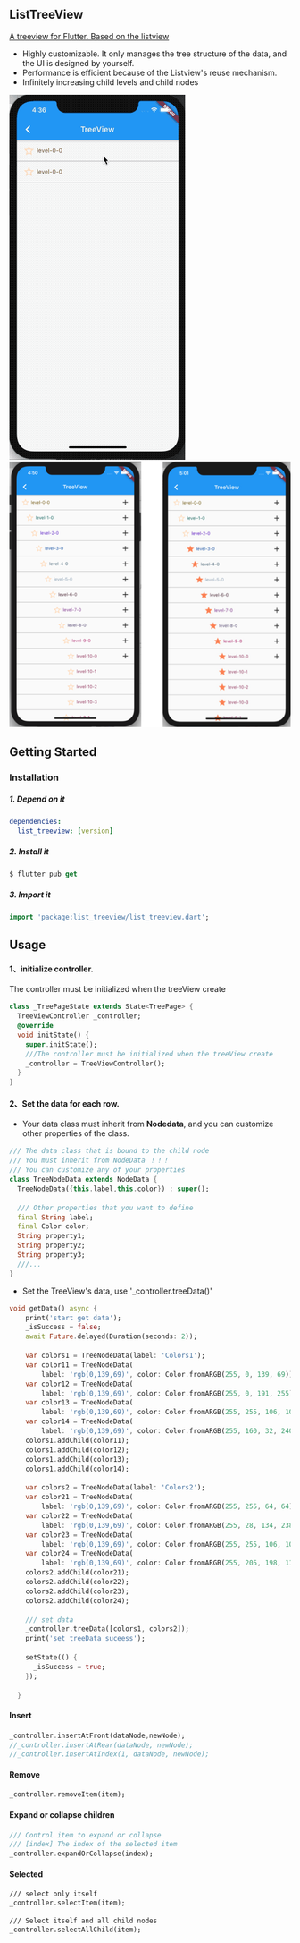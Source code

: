 ## ListTreeView
[A treeview for Flutter. Based on the listview](https://github.com/sooxie/list_treeview)

- Highly customizable. It only manages the tree structure of the data, and the UI is designed by yourself.
- Performance is efficient because of the Listview's reuse mechanism.
- Infinitely increasing child levels and child nodes



![avatar](./images/tree.gif)
![avatar](./images/screen3.png)



## Getting Started

### Installation

##### 1. Depend on it
```yaml
dependencies:
  list_treeview: [version]
```

##### 2. Install it
```dart
$ flutter pub get

```

#####  3. Import it
```dart
import 'package:list_treeview/list_treeview.dart';

```

## Usage


#### 1、initialize controller.
The controller must be initialized when the treeView create
```dart
class _TreePageState extends State<TreePage> {
  TreeViewController _controller;
  @override
  void initState() {
    super.initState();
    ///The controller must be initialized when the treeView create
    _controller = TreeViewController();
  }
}
```


#### 2、Set the data for each row.
- Your data class must inherit from **Nodedata**, and you can customize other properties of the class.

```dart
/// The data class that is bound to the child node
/// You must inherit from NodeData ！！！
/// You can customize any of your properties
class TreeNodeData extends NodeData {
  TreeNodeData({this.label,this.color}) : super();

  /// Other properties that you want to define
  final String label;
  final Color color;
  String property1;
  String property2;
  String property3;
  ///...
}
```

- Set the TreeView's data, use '_controller.treeData()'

```dart
void getData() async {
    print('start get data');
    _isSuccess = false;
    await Future.delayed(Duration(seconds: 2));

    var colors1 = TreeNodeData(label: 'Colors1');
    var color11 = TreeNodeData(
        label: 'rgb(0,139,69)', color: Color.fromARGB(255, 0, 139, 69));
    var color12 = TreeNodeData(
        label: 'rgb(0,139,69)', color: Color.fromARGB(255, 0, 191, 255));
    var color13 = TreeNodeData(
        label: 'rgb(0,139,69)', color: Color.fromARGB(255, 255, 106, 106));
    var color14 = TreeNodeData(
        label: 'rgb(0,139,69)', color: Color.fromARGB(255, 160, 32, 240));
    colors1.addChild(color11);
    colors1.addChild(color12);
    colors1.addChild(color13);
    colors1.addChild(color14);

    var colors2 = TreeNodeData(label: 'Colors2');
    var color21 = TreeNodeData(
        label: 'rgb(0,139,69)', color: Color.fromARGB(255, 255, 64, 64));
    var color22 = TreeNodeData(
        label: 'rgb(0,139,69)', color: Color.fromARGB(255, 28, 134, 238));
    var color23 = TreeNodeData(
        label: 'rgb(0,139,69)', color: Color.fromARGB(255, 255, 106, 106));
    var color24 = TreeNodeData(
        label: 'rgb(0,139,69)', color: Color.fromARGB(255, 205, 198, 115));
    colors2.addChild(color21);
    colors2.addChild(color22);
    colors2.addChild(color23);
    colors2.addChild(color24);

    /// set data
    _controller.treeData([colors1, colors2]);
    print('set treeData suceess');

    setState(() {
      _isSuccess = true;
    });

  }

```

#### Insert

```dart
_controller.insertAtFront(dataNode,newNode);
//_controller.insertAtRear(dataNode, newNode);
//_controller.insertAtIndex(1, dataNode, newNode);
```

#### Remove

```dart
_controller.removeItem(item);
```

#### Expand or collapse children
```dart
/// Control item to expand or collapse
/// [index] The index of the selected item
_controller.expandOrCollapse(index);
```

#### Selected
```
/// select only itself
_controller.selectItem(item);

/// Select itself and all child nodes
_controller.selectAllChild(item);
```



